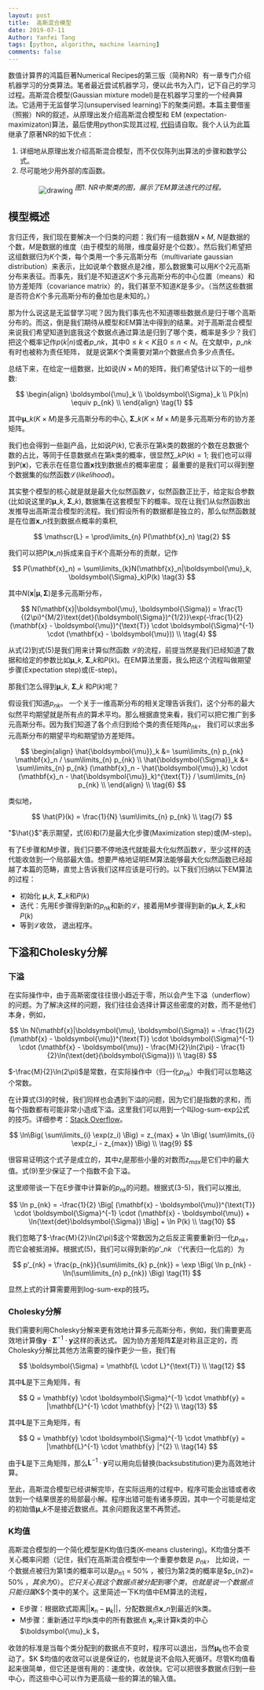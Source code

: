 ```yaml
---
layout: post
title:  高斯混合模型
date: 2019-07-11
Author: Yanfei Tang
tags: [python, algorithm, machine learning]
comments: false
---
```


数值计算界的鸿篇巨著Numerical Recipes的第三版（简称NR）有一章专门介绍机器学习的分类算法。笔者最近尝试机器学习，便以此书为入门，记下自己的学习过程。高斯混合模型(Gaussian mixture model)是在机器学习里的一个经典算法。它适用于无监督学习(unsupervised learning)下的聚类问题。本篇主要借鉴（照搬）NR的叙述，从原理出发介绍高斯混合模型和 EM (expectation-maximizaton)算法，最后使用python实现其过程, [代码](https://github.com/yanfeit/MLbook/blob/master/gaumixmod/gaussian%20mixture.ipynb)请自取。我个人认为此篇继承了原著NR的如下优点：

1. 详细地从原理出发介绍高斯混合模型，而不仅仅陈列出算法的步骤和数学公式。
2. 尽可能地少用外部的库函数。

<!-- more -->

<p align="center">
   <img src="/images/2019/gaussian-mixture-model/gmm.png" alt="drawing" align="middle"/>
   <em>图1. NR中聚类的图，展示了EM算法迭代的过程。</em>
</p>

## 模型概述

言归正传，我们现在要解决一个归类的问题：我们有一组数据$N \times M$, $N$是数据的个数，$M$是数据的维度（由于模型的局限，维度最好是个位数）。然后我们希望把这组数据归为$K$个类，每个类用一个多元高斯分布（multivariate gaussian distribution）来表示，比如说单个数据点是2维，那么数据集可以用$K$个2元高斯分布来表征。而事先，我们是不知道这$K$个多元高斯分布的中心位置（means）和协方差矩阵（covariance matrix）的，我们甚至不知道$K$是多少。（当然这些数据是否符合$K$个多元高斯分布的叠加也是未知的。）

那为什么说这是无监督学习呢？因为我们事先也不知道哪些数据点是归于哪个高斯分布的。而这，倒是我们期待从模型和EM算法中得到的结果。对于高斯混合模型来说我们希望知道到底我这个数据点通过算法是归到了哪个类，概率是多少？我们把这个概率记作<span>$p(k|n)$</span>或者<span>$p\_{nk}$​</span>，其中$0 \le k < K$且$0 \le n < N$。在文献中，<span>$p\_{nk}$</span>有时也被称为责任矩阵， 就是说第$K$个类需要对第$n$个数据点负多少点责任。

总结下来，在给定一组数据，比如说$( N \times M )$的矩阵，我们希望估计以下的一组参数:

$$
\begin{align} 
	\boldsymbol{\mu}_k \\ 
	\boldsymbol{\Sigma}_k \\   
	P(k|n) \equiv p_{nk} \\
\end{align} \tag{1} 
$$

其中<span>$\boldsymbol{\mu}\_k (K \times M)$</span>是多元高斯分布的中心, <span>$\boldsymbol{\Sigma}\_k (K \times M \times M)$</span>是多元高斯分布的协方差矩阵。

我们也会得到一些副产品，比如说$P(k)$, 它表示在第$k$​类的数据的个数在总数据个数的占比，等同于任意数据点在第$k$类的概率，很显然<span>$\sum\_{k} P(k) = 1$</span>; 我们也可以得到<span>$P(\mathbf{x})$</span>，它表示在任意位置$\mathbf{x}$找到数据点的概率密度； 最重要的是我们可以得到整个数据集的似然函数$\mathscr L​ (likelihood)$。

其实整个模型的核心就是就是最大化似然函数$\mathscr L$，似然函数正比于，给定拟合参数(比如说这里的<span>$\boldsymbol{\mu}\_k$</span>,  <span>$\boldsymbol{\Sigma}\_k$</span>)​, 数据集在这套模型下的概率。现在让我们从似然函数出发推导出高斯混合模型的流程。我们假设所有的数据都是独立的，那么似然函数就是在位置<span>$\mathbf{x}\_n$</span>找到数据点概率的乘积,

$$
\mathscr{L} = \prod\limits_{n} P(\mathbf{x}_n)  \tag{2}
$$

我们可以把<span>$P(\mathbf{x}\_n)$</span>拆成来自于$K$个高斯分布的贡献，记作

$$
P(\mathbf{x}_n) = \sum\limits_{k}N(\mathbf{x}_n|\boldsymbol{\mu}_k, \boldsymbol{\Sigma}_k)P(k) \tag{3}
$$

其中<span>$N(\mathbf{x}|\boldsymbol{\mu}, \boldsymbol{\Sigma})$</span>是多元高斯分布，

$$
N(\mathbf{x}|\boldsymbol{\mu}, \boldsymbol{\Sigma}) = \frac{1}{(2\pi)^{M/2}\text{det}(\boldsymbol{\Sigma})^{1/2}}\exp(-\frac{1}{2} (\mathbf{x} - \boldsymbol{\mu})^{\text{T}} \cdot \boldsymbol{\Sigma}^{-1} \cdot (\mathbf{x} - \boldsymbol{\mu}))  \\ \tag{4}
$$

从式(2)到式(5)是我们用来计算似然函数 $\mathscr L$的流程，前提当然是我们已经知道了数据和给定的参数比如<span>$\boldsymbol{\mu}\_k$</span>, <span>$\boldsymbol{\Sigma}\_k$</span>和$P(k)$。在EM算法里面，我么把这个流程叫做期望步骤(Expectation step)或(E-step)。

那我们怎么得到<span>$\boldsymbol{\mu}\_k$</span>, <span>$\boldsymbol{\Sigma}\_k$</span> 和$P(k)$呢？

假设我们知道$p_{nk}$。 一个关于一维高斯分布的相关定理告诉我们，这个分布的最大似然平均期望就是所有点的算术平均。那么根据直觉来看，我们可以把它推广到多元高斯分布。因为我们知道了各个点归到给个类的责任矩阵$p_{nk}$， 我们可以求出多元高斯分布的期望平均和期望协方差矩阵。

$$
\begin{align} 
	\hat{\boldsymbol{\mu}}_k &= \sum\limits_{n} p_{nk} \mathbf{x}_n /  \sum\limits_{n} p_{nk}  \\ \hat{\boldsymbol{\Sigma}}_k &= \sum\limits_{n} p_{nk} (\mathbf{x}_n - \hat{\boldsymbol{\mu}}_k) \cdot (\mathbf{x}_n - \hat{\boldsymbol{\mu}}_k)^{\text{T}} / \sum\limits_{n} p_{nk} \\ 
\end{align} \\  \tag{6}
$$

类似地， 

$$
\hat{P}(k) = \frac{1}{N} \sum\limits_{n} p_{nk}  \\  \tag{7}
$$

"$\hat{}$"表示期望，式(6)和(7)是最大化步骤(Maximization step)或(M-step)。

有了E步骤和M步骤，我们只要不停地迭代就能最大化似然函数$\mathscr L$，至少这样的迭代能收敛到一个局部最大值。想要严格地证明EM算法能够最大化似然函数已经超越了本篇的范畴，直觉上告诉我们这样应该是可行的。以下我们归纳以下EM算法的过程：

* 初始化 <span>$\boldsymbol{\mu}\_k$</span>, <span>$\boldsymbol{\Sigma}\_k$</span>和$P(k)$
* 迭代：先用E步骤得到新的$p_{nk}$和新的$\mathscr{L}$，接着用M步骤得到新的<span>$\boldsymbol{\mu}\_k$</span>, <span>$\boldsymbol{\Sigma}\_k$</span>和$P(k)$
* 等到$\mathscr{L}$收敛， 退出程序。

## 下溢和Cholesky分解

### 下溢

在实际操作中，由于高斯密度往往很小趋近于零，所以会产生下溢（underflow）的问题。为了解决这样的问题，我们往往会选择计算这些密度的对数，而不是他们本身，例如，

$$
\ln N(\mathbf{x}|\boldsymbol{\mu}, \boldsymbol{\Sigma}) = -\frac{1}{2} (\mathbf{x} - \boldsymbol{\mu})^{\text{T}} \cdot \boldsymbol{\Sigma}^{-1} \cdot (\mathbf{x} - \boldsymbol{\mu}) - \frac{M}{2}\ln(2\pi) - \frac{1}{2}\ln(\text{det}(\boldsymbol{\Sigma}))  \\ \tag{8}
$$

<span>$-\frac{M}{2}\ln(2\pi)$</span>是常数，在实际操作中（归一化$p_{nk}$）中我们可以忽略这个常数。

在计算式(3)的时候，我们同样也会遇到下溢的问题，因为它们是指数的求和，而每个指数都有可能非常小造成下溢。这里我们可以用到一个叫log-sum-exp公式的技巧。详细参考：[Stack Overflow](https://stats.stackexchange.com/questions/105602/example-of-how-the-log-sum-exp-trick-works-in-naive-bayes)。

$$
\ln\Big( \sum\limits_{i} \exp(z_i) \Big) = z_{max} + \ln \Big( \sum\limits_{i} \exp(z_i - z_{max}) \Big) \\ \tag{9}
$$

很容易证明这个式子是成立的，其中$z_i$是那些小量的对数而$z_{max}$是它们中的最大值。式(9)至少保证了一个指数不会下溢。

这里顺带谈一下在E步骤中计算新的$p_{nk}$的问题。根据式(3-5)，我们可以推出, 

$$
\ln p_{nk} = -\frac{1}{2} \Big[ (\mathbf{x} - \boldsymbol{\mu})^{\text{T}} \cdot \boldsymbol{\Sigma}^{-1} \cdot (\mathbf{x} - \boldsymbol{\mu}) + \ln(\text{det}\boldsymbol{\Sigma}) \Big] + \ln P(k) \\ \tag{10}
$$

我们忽略了$-\frac{M}{2}\ln(2\pi)$这个常数因为之后反正需要重新归一化$p_{nk}$， 而它会被抵消掉。根据式(5)，我们可以得到新的<span>$p’\_{nk}$ </span>（'代表归一化后的）为 

$$
p’_{nk} = \frac{p_{nk}}{\sum\limits_{k} p_{nk}} = \exp \Big( \ln p_{nk} - \ln(\sum\limits_{n} p_{nk}) \Big) \tag{11} 
$$

显然上式的计算需要用到log-sum-exp的技巧。

### Cholesky分解

我们需要利用Cholesky分解来更有效地计算多元高斯分布，例如，我们需要更高效地计算像$\mathbf{y} \cdot \boldsymbol{\Sigma}^{-1} \cdot \mathbf{y}$这样的表达式。 因为协方差矩阵$\boldsymbol{\Sigma}$是对称且正定的，而Cholesky分解比其他方法需要的操作更少一些，我们有

$$
\boldsymbol{\Sigma} = \mathbf{L \cdot L}^{\text{T}} \\ \tag{12}
$$

其中$\mathbf{L}$是下三角矩阵，有

$$
Q = \mathbf{y} \cdot \boldsymbol{\Sigma}^{-1} \cdot \mathbf{y} = |\mathbf{L}^{-1} \cdot \mathbf{y} |^{2} \\ \tag{13}
$$

其中$\mathbf{L}$是下三角矩阵，有

$$
Q = \mathbf{y} \cdot \boldsymbol{\Sigma}^{-1} \cdot \mathbf{y} = |\mathbf{L}^{-1} \cdot \mathbf{y} |^{2} \\ \tag{14}
$$

由于$\mathbf{L}$是下三角矩阵，那么$\mathbf{L}^{-1} \cdot \mathbf{y}$可以用向后替换(backsubstitution)更为高效地计算。

至此，高斯混合模型已经讲解完毕，在实际运用的过程中，程序可能会出错或者收敛到一个结果很差的局部最小解。程序出错可能有诸多原因，其中一个可能是给定的初始值<span>$\boldsymbol{\mu}\_k$<span>不是接近数据点。其余问题我这里不再赘述。

### K均值

高斯混合模型的一个简化模型是K均值归类(K-means clustering)。K均值分类不关心概率问题（记住，我们在高斯混合模型中一个重要参数是
$p_{nk}$， 比如说，一个数据点被归为第1类的概率可以是$p_{n1} = 50\%$ ，被归为第2类的概率是$p_{n2}= 50\%​ $，其余为0）。它只关心我这个数据点被分配到哪个类，也就是说一个数据点只能归属$K$个类中的某个。这里简述一下K均值中EM算法的流程，

* E步骤：根据欧式距离<span>$||\mathbf{x}_n - \boldsymbol{\mu}_k ||$</span>，分配数据点<span>$\mathbf{x}\_n$<span>到最近的k类。
* M步骤：重新通过平均k类中的所有数据点 $\mathbf{x}_n$来计算k类的中心$\boldsymbol{\mu}_k $，

收敛的标准是当每个类分配到的数据点不变时，程序可以退出，当然$\boldsymbol{\mu}_k$也不会变动了。$K
$均值的收敛可以说是保证的，也就是说不会陷入死循环。尽管K均值看起来很简单，但它还是很有用的：速度快，收敛快。它可以把很多数据点归到一些中心，而这些中心可以作为更高级一些的算法的输入值。

